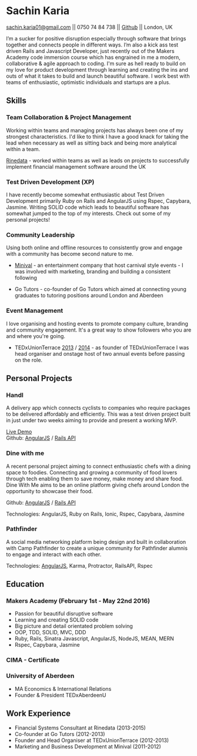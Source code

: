 # Sachin Karia
sachin.karia01@gmail.com || 0750 74 84 738 || [Github](https://www.github.com/sachinkaria) || London, UK


I’m a sucker for positive disruption especially through software that brings together and connects people in different ways. I’m also a kick ass test driven Rails and Javascript Developer, just recently out of the Makers Academy code immersion course which has engrained in me a modern, collaborative & agile approach to coding. I'm sure as hell ready to build on my love for product development through learning and creating the ins and outs of what it takes to build and launch beautiful software. I work best with teams of enthusiastic, optimistic individuals and startups are a plus.

## Skills

### Team Collaboration & Project Management

Working within teams and managing projects has always been one of my strongest characteristics. I'd like to think I have a good knack for taking the lead when necessary as well as sitting back and being more analytical within a team.

[Rinedata](http://www.rinedata.com/) - worked within teams as well as leads on projects to successfully implement financial management software around the UK


### Test Driven Development (XP)

 I have recently become somewhat enthusiastic about Test Driven Development primarily Ruby on Rails and AngularJS using Rspec, Capybara, Jasmine. Writing SOLID code which leads to beautiful software has somewhat jumped to the top of my interests. Check out some of my personal projects!

### Community Leadership

Using both online and offline resources to consistently grow and engage with a community has become second nature to me.

- [Minival](https://www.facebook.com/minivalofficial) - an entertainment company that host carnival style events - I was involved with marketing, branding and building a consistent following

- Go Tutors - co-founder of Go Tutors which aimed at connecting young graduates to tutoring positions around London and Aberdeen

### Event Management

I love organising and hosting events to promote company culture, branding and community engagement. It's a great way to show followers who you are and where you're going.

- TEDxUnionTerrace [2013](https://www.youtube.com/watch?v=F5Is6xzZkf4&list=PLsRNoUx8w3rMt0281K97CCY5F9vw8CqsX) / [2014](https://www.youtube.com/watch?v=fOYz8YANfmw&list=PLsRNoUx8w3rMUzriQ3wP0Lu9m9EVCFTLu) - as founder of TEDxUnionTerrace I was head organiser and onstage host of two annual events before passing on the role.

## Personal Projects

### Handl

A delivery app which connects cyclists to companies who require packages to be delivered affordably and efficiently. This was a test driven project built in just under two weeks aiming to provide and present a working MVP.

[Live Demo](https://youtu.be/oSti49Wp3A0) <br>
Github: [AngularJS](https://github.com/acookson91/handl-frontend) / [Rails API](https://github.com/acookson91/handl-backend)

### Dine with me

A recent personal project aiming to connect enthusiastic chefs with a dining space to foodies. Connecting and growing a community of food lovers through tech enabling them to save money, make money and share food. Dine With Me aims to be an online platform giving chefs around London the opportunity to showcase their food.

Github: [AngularJS](https://github.com/sachinkaria/comedineApp) / [Rails API](https://github.com/sachinkaria/comedine)

Technologies: AngularJS, Ruby on Rails, Ionic, Rspec, Capybara, Jasmine

### Pathfinder

A social media networking platform being design and built in collaboration with Camp Pathfinder to create a unique community for Pathfinder alumnis to engage and interact with each other.

Technologies: [AngularJS](https://github.com/sachinkaria/pathfinder_frontend), Karma, Protractor, RailsAPI, Rspec

## Education

### Makers Academy (February 1st - May 22nd 2016)

- Passion for beautiful disruptive software
- Learning and creating SOLID code
- Big picture and detail orientated problem solving
- OOP, TDD, SOLID, MVC, DDD
- Ruby, Rails, Sinatra Javascript, AngularJS, NodeJS, MEAN, MERN
- Rspec, Capybara, Jasmine

### CIMA - Certificate

### University of Aberdeen

- MA Economics & International Relations
- Founder & President TEDxAberdeenU

## Work Experience

- Financial Systems Consultant at Rinedata (2013-2015)
- Co-founder at Go Tutors (2012-2013)
- Founder and Head Organiser at TEDxUnionTerrace (2012-2013)
- Marketing and Business Development at Minival (2011-2012)
